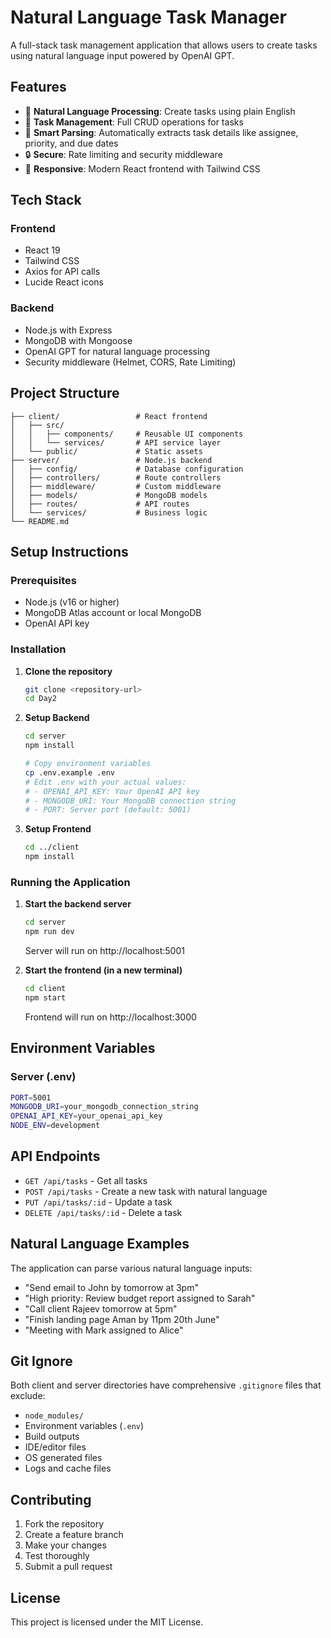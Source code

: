 # Natural Language Task Manager

A full-stack task management application that allows users to create tasks using natural language input powered by OpenAI GPT.

## Features

- 🤖 **Natural Language Processing**: Create tasks using plain English
- 📝 **Task Management**: Full CRUD operations for tasks
- 🎯 **Smart Parsing**: Automatically extracts task details like assignee, priority, and due dates
- 🔒 **Secure**: Rate limiting and security middleware
- 📱 **Responsive**: Modern React frontend with Tailwind CSS

## Tech Stack

### Frontend
- React 19
- Tailwind CSS
- Axios for API calls
- Lucide React icons

### Backend
- Node.js with Express
- MongoDB with Mongoose
- OpenAI GPT for natural language processing
- Security middleware (Helmet, CORS, Rate Limiting)

## Project Structure

```
├── client/                 # React frontend
│   ├── src/
│   │   ├── components/     # Reusable UI components
│   │   └── services/       # API service layer
│   └── public/             # Static assets
├── server/                 # Node.js backend
│   ├── config/             # Database configuration
│   ├── controllers/        # Route controllers
│   ├── middleware/         # Custom middleware
│   ├── models/             # MongoDB models
│   ├── routes/             # API routes
│   └── services/           # Business logic
└── README.md
```

## Setup Instructions

### Prerequisites
- Node.js (v16 or higher)
- MongoDB Atlas account or local MongoDB
- OpenAI API key

### Installation

1. **Clone the repository**
   ```bash
   git clone <repository-url>
   cd Day2
   ```

2. **Setup Backend**
   ```bash
   cd server
   npm install
   
   # Copy environment variables
   cp .env.example .env
   # Edit .env with your actual values:
   # - OPENAI_API_KEY: Your OpenAI API key
   # - MONGODB_URI: Your MongoDB connection string
   # - PORT: Server port (default: 5001)
   ```

3. **Setup Frontend**
   ```bash
   cd ../client
   npm install
   ```

### Running the Application

1. **Start the backend server**
   ```bash
   cd server
   npm run dev
   ```
   Server will run on http://localhost:5001

2. **Start the frontend (in a new terminal)**
   ```bash
   cd client
   npm start
   ```
   Frontend will run on http://localhost:3000

## Environment Variables

### Server (.env)
```bash
PORT=5001
MONGODB_URI=your_mongodb_connection_string
OPENAI_API_KEY=your_openai_api_key
NODE_ENV=development
```

## API Endpoints

- `GET /api/tasks` - Get all tasks
- `POST /api/tasks` - Create a new task with natural language
- `PUT /api/tasks/:id` - Update a task
- `DELETE /api/tasks/:id` - Delete a task

## Natural Language Examples

The application can parse various natural language inputs:

- "Send email to John by tomorrow at 3pm"
- "High priority: Review budget report assigned to Sarah"
- "Call client Rajeev tomorrow at 5pm"
- "Finish landing page Aman by 11pm 20th June"
- "Meeting with Mark assigned to Alice"

## Git Ignore

Both client and server directories have comprehensive `.gitignore` files that exclude:
- `node_modules/`
- Environment variables (`.env`)
- Build outputs
- IDE/editor files
- OS generated files
- Logs and cache files

## Contributing

1. Fork the repository
2. Create a feature branch
3. Make your changes
4. Test thoroughly
5. Submit a pull request

## License

This project is licensed under the MIT License.